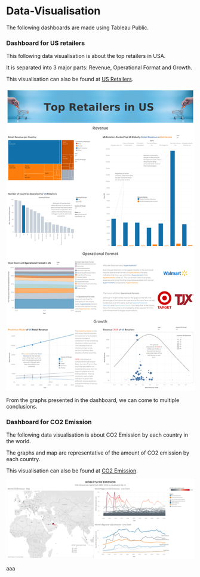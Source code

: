 # Data-Visualisation

The following dashboards are made using Tableau Public.

### Dashboard for US retailers

This following data visualisation is about the top retailers in USA.

It is separated into 3 major parts: Revenue, Operational Format and Growth.

This visualisation can also be found at [US Retailers](https://public.tableau.com/app/profile/jin.luo5003/viz/Assignment1_16295280883530/Dashboard1).


![US_retailers](./tableau_visuals/US_retailers.png)

From the graphs presented in the dashboard, we can come to multiple conclusions.

### Dashboard for CO2 Emission

The following data visualisation is about CO2 Emission by each country in the world.

The graphs and map are representative of the amount of CO2 emission by each country.

This visualisation can also be found at [CO2 Emission](https://public.tableau.com/app/profile/jin.luo5003/viz/Homework5_16300466723770/Dashboard1).

![CO2_Emission](./tableau_visuals/CO2_Emission.png)

aaa